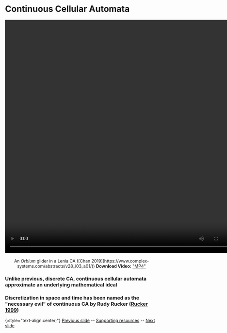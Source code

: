 # Continuous Cellular Automata 

<div align="center">

<!-- 'video for everyone' code snippet from https://camendesign.com/code/video_for_everybody -->
<!-- first try HTML5 playback: if serving as XML, expand `controls` to `controls="controls"` and autoplay likewise -->
<!-- warning: playback does not work on iOS3 if you include the poster attribute! fixed in iOS4.0 -->
<video width="768" height="768" controls>
	<!-- MP4 must be first for iPad! -->
	<source src="https://raw.githubusercontent.com/riveSunder/fractal_persistence/master/docs/assets/vid0a_orbium_unicaudatus.mp4" type="video/mp4" /><!-- Safari / iOS video    -->
<!-- <source src="__VIDEO__.OGV" type="video/ogg" /><!-- Firefox / Opera / Chrome10 --> -->
	<!-- fallback to Flash: -->
	<object width="768" height="768" type="application/x-shockwave-flash" data="__FLASH__.SWF">
		<!-- Firefox uses the `data` attribute above, IE/Safari uses the param below -->
		<param name="movie" value="__FLASH__.SWF" />
		<param name="flashvars" value="controlbar=over&amp;image=__POSTER__.JPG&amp;file=https://raw.githubusercontent.com/riveSunder/fractal_persistence/master/assets/vid0a_orbium_unicaudatus.mp4" />
		<!-- fallback image. note the title field below, put the title of the video there -->
		<img src="https://raw.githubusercontent.com/riveSunder/fractal_persistence/master/docs/assets/vid0a_thumbnail.png" width="768" height="768" alt="thumbnail of _Orbium_ glider"
		     title="No video playback capabilities, please download the video below" />
	</object>
</video>
<p>	
  An <em>Orbium</em> glider in a Lenia CA ([Chan 2019](https://www.complex-systems.com/abstracts/v28_i03_a01/))
  <strong>Download Video:</strong>
	<a href="https://raw.githubusercontent.com/riveSunder/fractal_persistence/master/assets/vid0a_orbium_unicaudatus.mp4">"MP4"</a>
<!-- Open Format:	<a href="__VIDEO__.OGV">"Ogg"</a> -->
</p>

</div>

### Unlike previous, discrete CA, continuous cellular automata approximate an underlying mathematical ideal 
### Discretization in space and time has been named as the "necessary evil" of continuous CA by Rudy Rucker ([Rucker 1999](file:///home/rive/Downloads/rucker_continuous_CAs_in_2D-2.pdf))


{:style="text-align:center;"}
[Previous slide](https://rivesunder.github.io/fractal_persistence/al24_slide_000) -- [Supporting resources](https://rivesunder.github.io/fractal_persistence) -- [Next slide](https://rivesunder.github.io/fractal_persistence/al24_slide_002)
